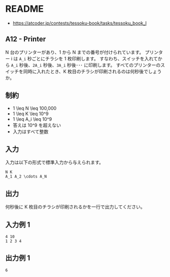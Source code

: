 # README
- <https://atcoder.jp/contests/tessoku-book/tasks/tessoku_book_l>
## A12 - Printer
N 台のプリンターがあり、1 から N までの番号が付けられています。
プリンター i は `A_i` 秒ごとにチラシを 1 枚印刷します。
すなわち、スイッチを入れてから `A_i` 秒後、`2A_i` 秒後、`3A_i` 秒後･･･ に印刷します。
すべてのプリンターのスイッチを同時に入れたとき、K 枚目のチラシが印刷されるのは何秒後でしょうか。
## 制約
* 1 \leq N \leq 100\,000
* 1 \leq K \leq 10^9
* 1 \leq A_i \leq 10^9
* 答えは 10^9 を超えない
* 入力はすべて整数
## 入力
入力は以下の形式で標準入力から与えられます。

```
N K
A_1 A_2 \cdots A_N
```
## 出力
何秒後に K 枚目のチラシが印刷されるかを一行で出力してください。
## 入力例 1
```
4 10
1 2 3 4
```
## 出力例 1
```
6
```
